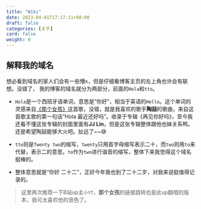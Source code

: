 ```yaml
---
title: "Wiki"
date: 2023-04-01T17:17:11+08:00
draft: false
categories: [关于]
card: false
weight: 0
---
```


## 解释我的域名

想必看到域名的家人们会有一些懵x，但是仔细看博客主页的左上角也许会有联想。没错了， 我的博客的域名就分为两部分，前面的`Hola`和`tto`。

- `Hola`是一个西班牙语单词，意思是”你好“，相当于英语的`Hello`。这个单词的灵感来自[《那个女孩》](https://www.bilibili.com/video/BV1Wt4y1P7jh/?spm_id_from=333.337.search-card.all.click&vd_source=fcbd7bfcec600d9f0a349c1d8d5efbcf)这首歌，没错，就是我喜欢的歌手**陶喆**的歌曲，来自这首歌主歌的第一句话“Hola 最近还好吗”。收录于专辑《再见你好吗》，至今我还看不懂这张专辑的封面里面有**JJ Lin**，但是这张专辑整体跟他也妹关系鸭。还是希望陶喆能够大火吧。扯远了~~😅

- `tto`则是`Twenty two`的缩写，`twenty`只用首字母缩写表示二十，而`two`则用`to`来代替，表示二的意思。`to`作为`two`进行谐音的缩写，整体下来我觉得这个域名挺棒的。
- 整体意思就是“你好 二十二”，正好今年我也到了二十二岁，对我来说挺值得记录的。

> 这里再次推荐一下B站up主`小YT`，**那个女孩**的链接跳转也是此up翻唱的版本，我可太喜欢他的音色了。